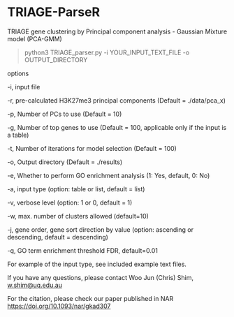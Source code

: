 # TRIAGE-ParseR

TRIAGE gene clustering by Principal component analysis - Gaussian Mixture model (PCA-GMM)

> python3 TRIAGE_parser.py -i YOUR_INPUT_TEXT_FILE -o OUTPUT_DIRECTORY 

options

-i, input file

-r, pre-calculated H3K27me3 principal components (Default = ./data/pca_x)

-p, Number of PCs to use (Default = 10)

-g, Number of top genes to use (Default = 100, applicable only if the input is a table)

-t, Number of iterations for model selection (Default = 100)

-o, Output directory (Default = ./results)

-e, Whether to perform GO enrichment analysis (1: Yes, default, 0: No)

-a, input type (option: table or list, default = list)

-v, verbose level (option: 1 or 0, default = 1)

-w, max. number of clusters allowed (default=10)

-j, gene order, gene sort direction by value (option: ascending or descending, default = descending)

-q, GO term enrichment threshold FDR, default=0.01

For example of the input type, see included example text files. 

If you have any questions, please contact Woo Jun (Chris) Shim, w.shim@uq.edu.au 

For the citation, please check our paper published in NAR https://doi.org/10.1093/nar/gkad307
